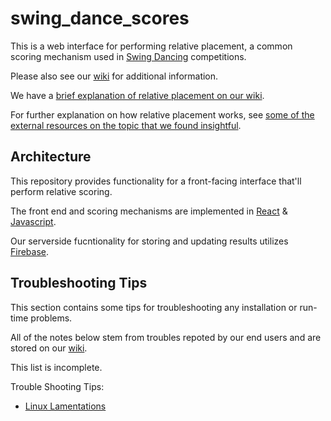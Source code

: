 # swing_dance_scores

This is a web interface for performing relative placement, a common scoring mechanism used in [Swing Dancing](https://en.wikipedia.org/wiki/Swing_(dance)) competitions.

Please also see our [wiki](https://github.com/paul-tqh-nguyen/swing_dance_scores/wiki) for additional information.

We have a [brief explanation of relative placement on our wiki](https://github.com/paul-tqh-nguyen/swing_dance_scores/wiki/Relative-Placement-Explanation). 

For further explanation on how relative placement works, see [some of the external resources on the topic that we found insightful](https://github.com/paul-tqh-nguyen/swing_dance_scores/wiki/Useful-External-Resources).

## Architecture

This repository provides functionality for a front-facing interface that'll perform relative scoring.

The front end and scoring mechanisms are implemented in [React](https://en.wikipedia.org/wiki/React_(web_framework)) & [Javascript](https://en.wikipedia.org/wiki/JavaScript).

Our serverside fucntionality for storing and updating results utilizes [Firebase](https://en.wikipedia.org/wiki/Firebase).

## Troubleshooting Tips

This section contains some tips for troubleshooting any installation or run-time problems. 

All of the notes below stem from troubles repoted by our end users and are stored on our [wiki](https://github.com/paul-tqh-nguyen/swing_dance_scores/wiki).

This list is incomplete. 

Trouble Shooting Tips:
* [Linux Lamentations](https://github.com/paul-tqh-nguyen/swing_dance_scores/wiki/Linux-Lamentations)


